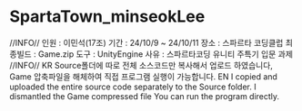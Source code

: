 # SpartaTown_minseokLee

//INFO//
인원 : 이민석(17조)
기간 : 24/10/9 ~ 24/10/11
장소 : 스파르타 코딩클럽
최종빌드 : Game.zip
도구 : UnityEngine
사유 : 스파르타코딩 유니티 주특기 입문 과제
//INFO//
KR
Source폴더에 따로 전체 소스코드만 복사해서 업로드 하였습니다, Game 압축파일을 해체하여
직접 프로그램 실행이 가능합니다.
EN
I copied and uploaded the entire source code separately to the Source folder. I dismantled the Game compressed file
You can run the program directly.
